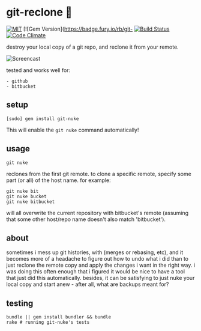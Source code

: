 git-reclone :rocket:
=================


[![MIT](https://img.shields.io/npm/l/alt.svg?style=flat)](http://jeremywrnr.com/mit-license)
[![Gem Version](https://badge.fury.io/rb/git-
[![Build Status](https://travis-ci.org/jeremywrnr/git-nuke.svg?branch=master)](https://travis-ci.org/jeremywrnr/git-nuke)
[![Code Climate](https://codeclimate.com/github/jeremywrnr/git-nuke/badges/gpa.svg)](https://codeclimate.com/github/jeremywrnr/git-nuke)


destroy your local copy of a git repo, and reclone it from your remote.

![Screencast](http://i.imgur.com/HIvZCJB.gif)

tested and works well for:

    - github
    - bitbucket

## setup

    [sudo] gem install git-nuke

This will enable the `git nuke` command automatically!


## usage

    git nuke

reclones from the first git remote. to clone a specific remote, specify some
part (or all) of the host name. for example:

    git nuke bit
    git nuke bucket
    git nuke bitbucket

will all overwrite the current repository with bitbucket's remote (assuming
that some other host/repo name doesn't also match 'bitbucket').


## about

sometimes i mess up git histories, with (merges or rebasing, etc), and it
becomes more of a headache to figure out how to undo what i did than to just
reclone the remote copy and apply the changes i want in the right way. i was
doing this often enough that i figured it would be nice to have a tool that
just did this automatically. besides, it can be satisfying to just nuke your
local copy and start anew - after all, what are backups meant for?

## testing

    bundle || gem install bundler && bundle
    rake # running git-nuke's tests

